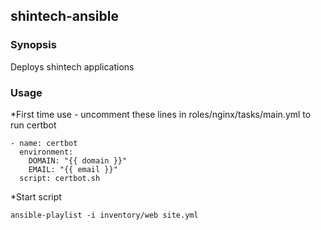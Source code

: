 ## shintech-ansible

### Synopsis

Deploys shintech applications

### Usage

*First time use - uncomment these lines in roles/nginx/tasks/main.yml to run certbot

    - name: certbot
      environment:
        DOMAIN: "{{ domain }}"
        EMAIL: "{{ email }}"
      script: certbot.sh

*Start script

    ansible-playlist -i inventory/web site.yml
